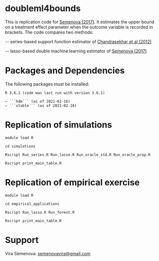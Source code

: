 # doubleml4bounds
This is replication code for  [Semenova (2017)](https://arxiv.org/abs/1712.10024). It estimates the upper bound on a treatment effect parameter when the outcome variable is recorded in brackets. The code compares two methods:

-- series-based support function estimator of [Chandrasekhar et al (2012)](https://arxiv.org/abs/1212.5627)

-- lasso-based double machine learning estimator of [Semenova (2017)](https://arxiv.org/abs/1712.10024)

# Packages and Dependencies

The following packages must be installed:

    R 3.6.1 (code was last run with version 3.6.1)
    
    – ```hdm``` (as of 2021-02-16)
    – ```xtable``` (as of 2021-02-16)

# Replication of simulations
```
module load R

cd simulations 

Rscript Run_series.R Run_lasso.R Run_oracle_std.R Run_oracle_prop.R

Rscript print_main_table.R

```

# Replication of empirical exercise
```
module load R

cd empirical_applications 

Rscript Run_lasso.R Run_forest.R

Rscript print_main_table.R

```

# Support
Vira Semenova: semenovavira@gmail.com
